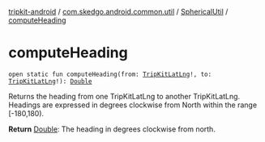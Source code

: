 [tripkit-android](../../index.md) / [com.skedgo.android.common.util](../index.md) / [SphericalUtil](index.md) / [computeHeading](./compute-heading.md)

# computeHeading

`open static fun computeHeading(from: `[`TripKitLatLng`](../-trip-kit-lat-lng/index.md)`!, to: `[`TripKitLatLng`](../-trip-kit-lat-lng/index.md)`!): `[`Double`](https://kotlinlang.org/api/latest/jvm/stdlib/kotlin/-double/index.html)

Returns the heading from one TripKitLatLng to another TripKitLatLng. Headings are expressed in degrees clockwise from North within the range [-180,180).

**Return**
[Double](https://kotlinlang.org/api/latest/jvm/stdlib/kotlin/-double/index.html): The heading in degrees clockwise from north.

